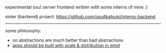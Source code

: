 experimental osu! server frontend written with some interns of mine :)

sister (backend) project: https://github.com/osuAkatsuki/interns-backend

---

some philosophy:
- no abstractions are much better than bad abstractions
- [apps should be built with scale & distribution in mind](https://12factor.net)
